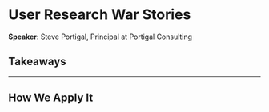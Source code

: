 # User Research War Stories

__Speaker__: Steve Portigal, Principal at Portigal Consulting

## Takeaways

---

## How We Apply It